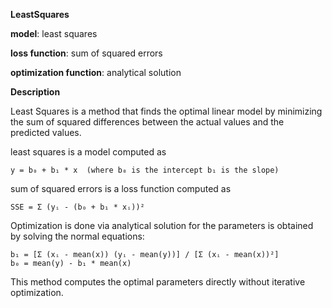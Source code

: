 **LeastSquares**

  **model**: least squares
  
  **loss function**: sum of squared errors
  
  **optimization function**: analytical solution

**Description**

  Least Squares is a method that finds the optimal linear model by minimizing the sum of squared differences between the actual values and the predicted values.
  
  least squares is a model computed as
  
    y = b₀ + b₁ * x  (where b₀ is the intercept b₁ is the slope)
  
  sum of squared errors is a loss function computed as
    
    SSE = Σ (yᵢ - (b₀ + b₁ * xᵢ))²
  
  Optimization is done via analytical solution for the parameters is obtained by solving the normal equations:
  
    b₁ = [Σ (xᵢ - mean(x)) (yᵢ - mean(y))] / [Σ (xᵢ - mean(x))²]  
    b₀ = mean(y) - b₁ * mean(x)
  
  This method computes the optimal parameters directly without iterative optimization.
